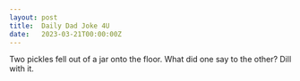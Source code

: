 ```yaml
---
layout: post
title:  Daily Dad Joke 4U
date:   2023-03-21T00:00:00Z
---
```

Two pickles fell out of a jar onto the floor. What did one say to the other? Dill with it.
